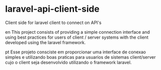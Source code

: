 # laravel-api-client-side
Client side for laravel client to connect on API's

en
This project consists of providing a simple connection interface and using best practices for users of client / server systems with the client developed using the laravel framework.

pt
Esse projeto consciste em proporcionar uma interface de conexao simples e utilizando boas praticas para usuarios de sistemas client/server cujo o client seja desenvolvido utilizando o framework laravel.



